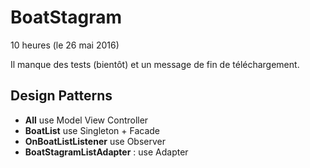 # BoatStagram

10 heures (le 26 mai 2016)

Il manque des tests (bientôt) et un message de fin de téléchargement.


## Design Patterns
 - **All** use Model View Controller
 - **BoatList** use Singleton + Facade
 - **OnBoatListListener** use Observer
 - **BoatStagramListAdapter**  : use Adapter